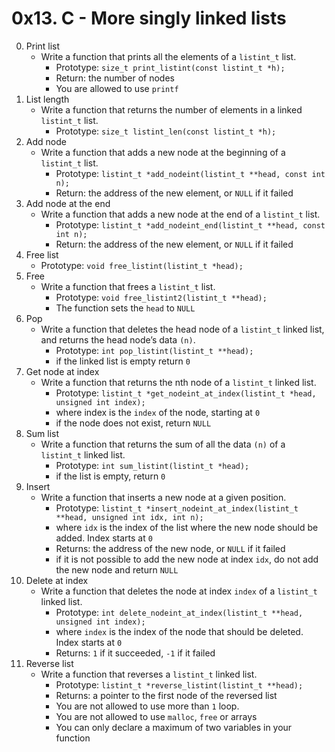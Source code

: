 # 0x13. C - More singly linked lists

0. Print list
	- Write a function that prints all the elements of a `listint_t` list.
		- Prototype: `size_t print_listint(const listint_t *h);`
		- Return: the number of nodes
		- You are allowed to use `printf`
1. List length
	- Write a function that returns the number of elements in a linked `listint_t` list.
		- Prototype: `size_t listint_len(const listint_t *h);`
2. Add node
	- Write a function that adds a new node at the beginning of a `listint_t` list.
		- Prototype: `listint_t *add_nodeint(listint_t **head, const int n);`
		- Return: the address of the new element, or `NULL` if it failed
3. Add node at the end
	- Write a function that adds a new node at the end of a `listint_t` list.
		- Prototype: `listint_t *add_nodeint_end(listint_t **head, const int n);`
		- Return: the address of the new element, or `NULL` if it failed
4. Free list
	- Prototype: `void free_listint(listint_t *head);`
5. Free
	- Write a function that frees a `listint_t` list.
		- Prototype: `void free_listint2(listint_t **head);`
		- The function sets the `head` to `NULL`
6. Pop
	- Write a function that deletes the head node of a `listint_t` linked list, and returns the head node’s data `(n)`.
		- Prototype: `int pop_listint(listint_t **head);`
		- if the linked list is empty return `0`
7. Get node at index
	- Write a function that returns the nth node of a `listint_t` linked list.
		- Prototype: `listint_t *get_nodeint_at_index(listint_t *head, unsigned int index);`
		- where index is the `index` of the node, starting at `0`
		- if the node does not exist, return `NULL`
8. Sum list
	- Write a function that returns the sum of all the data `(n)` of a `listint_t` linked list.
		- Prototype: `int sum_listint(listint_t *head);`
		- if the list is empty, return `0`
9. Insert
	- Write a function that inserts a new node at a given position.
		- Prototype: `listint_t *insert_nodeint_at_index(listint_t **head, unsigned int idx, int n);`
		- where `idx` is the index of the list where the new node should be added. Index starts at `0`
		- Returns: the address of the new node, or `NULL` if it failed
		- if it is not possible to add the new node at index `idx`, do not add the new node and return `NULL`
10. Delete at index
	- Write a function that deletes the node at index `index` of a `listint_t` linked list.
		- Prototype: `int delete_nodeint_at_index(listint_t **head, unsigned int index);`
		- where `index` is the index of the node that should be deleted. Index starts at `0`
		- Returns: `1` if it succeeded, `-1` if it failed
11. Reverse list
	- Write a function that reverses a `listint_t` linked list.
		- Prototype: `listint_t *reverse_listint(listint_t **head);`
		- Returns: a pointer to the first node of the reversed list
		- You are not allowed to use more than `1` loop.
		- You are not allowed to use `malloc`, `free` or arrays
		- You can only declare a maximum of two variables in your function
